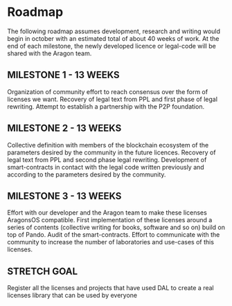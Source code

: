 # Roadmap

The following roadmap assumes development, research and writing would begin in october with an estimated total of about 40 weeks of work. At the end of each milestone, the newly developed licence or legal-code will be shared with the Aragon team.

## MILESTONE 1 - 13 WEEKS

Organization of community effort to reach consensus over the form of licenses we want.
Recovery of legal text from PPL and first phase of legal rewriting.
Attempt to establish a partnership with the P2P foundation.

## MILESTONE 2 - 13 WEEKS

Collective definition with members of the blockchain ecosystem of the parameters desired by the community in the future licences.
Recovery of legal text from PPL and second phase legal rewriting.
Development of smart-contracts in contact with the legal code written previously and according to the parameters desired by the community.

## MILESTONE 3 - 13 WEEKS

Effort with our developer and the Aragon team to make these licenses AragonsOS compatible.
First implementation of these licenses around a series of contents (collective writing for books, software and so on) build on top of Pando.
Audit of the smart-contracts.
Effort to communicate with the community to increase the number of laboratories and use-cases of this licenses.

## STRETCH GOAL

Register all the licenses and projects that have used DAL to create a real licenses library that can be used by everyone
